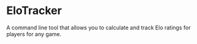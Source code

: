 # EloTracker
A command line tool that allows you to calculate and track Elo ratings for players for any game.
